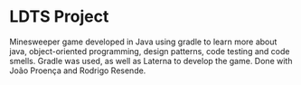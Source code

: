# LDTS Project
Minesweeper game developed in Java using gradle to learn more about java, object-oriented programming, design patterns, code testing and code smells. Gradle was used, as well as Laterna to develop the game. Done with João Proença and Rodrigo Resende.